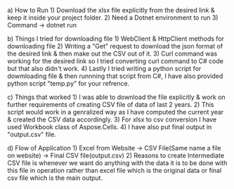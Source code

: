 a) How to Run
    1) Download the xlsx file explicitly from the desired link & keep it inside your project folder.
    2) Need a Dotnet environment to run
    3) Command -> dotnet run

b) Things I tried for downloading file
    1) WebClient & HttpClient methods for downloading file
    2) Writing a "Get" request to download the json format of the desired link & then make out the CSV out of it.
    3) Curl command was working for the desired link so I tried converting curl command to C# code but that also didn't work.
    4) Lastly I tried writing a python script for dowmloading  file & then runnning that script from C#, I have also provided python script "temp.py" for your refrence.

c) Things that worked
    1) I was able to download the file explicitly & work on further requirements of creating CSV file of data of last 2 years.
    2) This script would work in a genralized way as I have computed the current year & created the CSV data accordingly.
    3) For xlsx to csv conversion I have used Workbook class of Aspose.Cells.
    4) I have also put final output in "output.csv" file.
    
d) Flow of Application
    1) Excel from Website -> CSV File(Same name a file on website) -> Final CSV file(output.csv)
    2) Reasons to create Intermediate CSV file is whenever we want do anything with the data it is to be done with this file in operation rather than excel file which is the original data or final csv file which is the main output.
    
